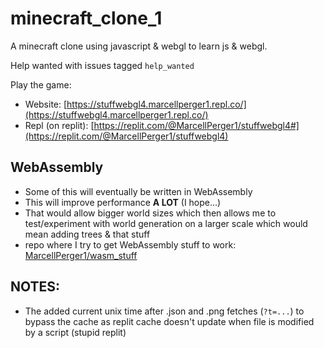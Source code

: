 # minecraft_clone_1
A minecraft clone using javascript &amp; webgl to learn js &amp; webgl.

Help wanted with issues tagged `help_wanted`

Play the game: 
- Website: [https://stuffwebgl4.marcellperger1.repl.co/](https://stuffwebgl4.marcellperger1.repl.co/) 
- Repl (on replit): [https://replit.com/@MarcellPerger1/stuffwebgl4#](https://replit.com/@MarcellPerger1/stuffwebgl4)

## WebAssembly
- Some of this will eventually be written in WebAssembly 
- This will improve performance **A LOT** (I hope...)
- That would allow bigger world sizes which then allows me to test/experiment with world generation on a larger scale which would mean adding trees & that stuff
- repo where I try to get WebAssembly stuff to work: [MarcellPerger1/wasm_stuff](https://github.com/MarcellPerger1/wasm_stuff)

## NOTES:
- The added current unix time after .json and .png fetches (`?t=...`) to bypass the cache as replit cache doesn't update when file is modified by a script (stupid replit)

